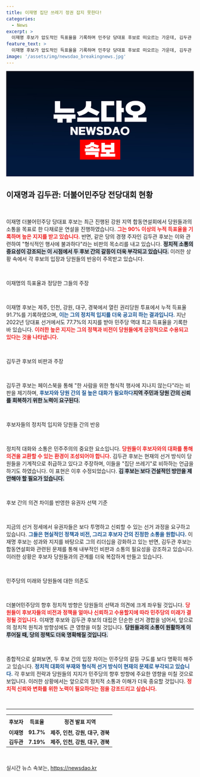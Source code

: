 ```yaml
---
title: 이재명 집단 쓰레기 정권 잡지 못한다!
categories:
  - News
excerpt: >
  이재명 후보가 압도적인 득표율을 기록하며 민주당 당대표 후보로 떠오르는 가운데, 김두관 후보는 합동연설회의 형식과 소통 부족을 강하게 비판하고 나섰다. 민주주의를 팔며 표만 찍는 기계 취급을 받아서는 안 된다고 주장하는 그의 목소리에 귀 기울여야 할 때!
feature_text: >
  이재명 후보가 압도적인 득표율을 기록하며 민주당 당대표 후보로 떠오르는 가운데, 김두관 후보는 합동연설회의 형식과 소통 부족을 강하게 비판하고 나섰다. 민주주의를 팔며 표만 찍는 기계 취급을 받아서는 안 된다고 주장하는 그의 목소리에 귀 기울여야 할 때!
image: '/assets/img/newsdao_breakingnews.jpg'
---
```


<p><img src="/assets/img/newsdao_breakingnews.jpg" alt="firstkoreanews 속보" /></p>

<h2 data-ke-size="size26">이재명과 김두관: 더불어민주당 전당대회 현황</h2>

<p data-ke-size="size16">&nbsp;</p>

<p>이재명 더불어민주당 당대표 후보는 최근 진행된 강원 지역 합동연설회에서 당원들과의 소통을 목표로 한 다채로운 연설을 진행하였습니다. <b><span style="color: #ee2323;">그는 90% 이상의 누적 득표율을 기록하며 높은 지지를 받고 있습니다.</span></b> 반면, 같은 당의 경쟁 주자인 김두관 후보는 이와 관련하여 "형식적인 행사에 불과하다"라는 비판의 목소리를 내고 있습니다. <b><span style="background-color: #21538527;">정치적 소통의 중요성이 강조되는 이 시점에서 두 후보 간의 갈등이 더욱 부각되고 있습니다.</span></b> 이러한 상황 속에서 각 후보의 입장과 당원들의 반응이 주목받고 있습니다.</p>

<p data-ke-size="size16">&nbsp;</p>

<p>이재명의 득표율과 정당한 그들의 주장</p>

<p data-ke-size="size16">&nbsp;</p>

<p>이재명 후보는 제주, 인천, 강원, 대구, 경북에서 열린 권리당원 투표에서 누적 득표율 91.7%를 기록하였으며, <b><span style="color: #1a5490;">이는 그의 정치적 입지를 더욱 공고히 하는 결과입니다.</span></b> 지난 2022년 당대표 선거에서도 77.7%의 지지를 받아 민주당 역대 최고 득표율을 기록한 바 있습니다. <b><span style="color: #ee2323;">이러한 높은 지지는 그의 정책과 비전이 당원들에게 긍정적으로 수용되고 있다는 것을 나타냅니다.</span></b></p>

<p data-ke-size="size16">&nbsp;</p>

<p>김두관 후보의 비판과 주장</p>

<p data-ke-size="size16">&nbsp;</p>

<p>김두관 후보는 페이스북을 통해 "한 사람을 위한 형식적 행사에 지나지 않는다"라는 비판을 제기하며, <b><span style="color: #1a5490;">후보자와 당원 간의 질 높은 대화가 필요하다</span></b고 밝혔습니다. 그는 합동연설회가 단순히 정견 발표에 지나지 않고, 실질적인 소통의 기회가 부족하다고 강조했습니다. <b><span style="background-color: #21538527;">지역 주민과 당원 간의 신뢰를 회복하기 위한 노력이 요구된다.</span></b> </p>

<p data-ke-size="size16">&nbsp;</p>

<p>후보자들의 정치적 입지와 당원들 간의 반응</p>

<p data-ke-size="size16">&nbsp;</p>

<p>정치적 대화와 소통은 민주주의의 중요한 요소입니다. <b><span style="color: #ee2323;">당원들이 후보자와의 대화를 통해 의견을 교환할 수 있는 환경이 조성되어야 합니다.</span></b> 김두관 후보는 현재의 선거 방식이 당원들을 기계적으로 취급하고 있다고 주장하며, 이들을 "집단 쓰레기"로 비하하는 언급을 하기도 하였습니다. 이 표현은 이후 수정되었습니다. <b><span style="background-color: #21538527;">김 후보는 보다 건설적인 방안을 제안해야 할 필요가 있습니다.</span></b></p>

<p data-ke-size="size16">&nbsp;</p>

<p>후보 간의 의견 차이를 반영한 유권자 선택 기준</p>

<p data-ke-size="size16">&nbsp;</p>

<p>지금의 선거 정세에서 유권자들은 보다 투명하고 신뢰할 수 있는 선거 과정을 요구하고 있습니다. <b><span style="color: #1a5490;">그들은 현실적인 정책과 비전, 그리고 후보자 간의 진정한 소통을 원합니다.</span></b> 이재명 후보는 성과와 지지를 바탕으로 그의 리더십을 강화하고 있는 반면, 김두관 후보는 합동연설회와 관련된 문제를 통해 내부적인 비판과 소통의 필요성을 강조하고 있습니다. 이러한 상황은 후보자 당원들과의 관계를 더욱 복잡하게 만들고 있습니다.</p>

<p data-ke-size="size16">&nbsp;</p>

<p>민주당의 미래와 당원들에 대한 의존도</p>

<p data-ke-size="size16">&nbsp;</p>

<p>더불어민주당의 향후 정치적 방향은 당원들의 선택과 의견에 크게 좌우될 것입니다. <b><span style="color: #ee2323;">당원들이 후보자들의 비전과 정책을 얼마나 신뢰하고 수용할지에 따라 민주당의 미래가 결정될 것입니다.</span></b> 이재명 후보와 김두관 후보의 대립은 단순한 선거 경합을 넘어서, 앞으로의 정치적 원칙과 방향성에도 큰 영향을 미칠 것입니다. <b><span style="background-color: #21538527;">당원들과의 소통이 원활하게 이루어질 때, 당의 정책도 더욱 명확해질 것입니다.</span></b></p>

<p data-ke-size="size16">&nbsp;</p>

<p>종합적으로 살펴보면, 두 후보 간의 입장 차이는 민주당의 갈등 구도를 보다 명확히 해주고 있습니다. <b><span style="color: #1a5490;">정치적 대화의 부재와 형식적 선거 방식이 현재의 문제로 부각되고 있습니다.</span></b> 각 후보의 전략과 당원들의 지지가 민주당의 향후 방향에 주요한 영향을 미칠 것으로 보입니다. 이러한 상황에서는 앞으로의 정치적 소통과 이해가 더욱 중요할 것입니다. <b><span style="color: #ee2323;">정치적 신뢰와 변화를 위한 노력이 필요하다는 점을 강조드리고 싶습니다.</span></b></p>

<p data-ke-size="size16">&nbsp;</p>

<hr>

<table style="width: 100%; border-collapse: collapse;">
    <tr>
        <th style="text-align: center; height: 28px;"><b>후보자</b></th>
        <th style="text-align: center; height: 28px;"><b>득표율</b></th>
        <th style="text-align: center; height: 28px;"><b>정견 발표 지역</b></th>
    </tr>
    <tr>
        <td style="text-align: center; height: 17px;"><b>이재명</b></td>
        <td style="text-align: center; height: 17px;"><b>91.7%</b></td>
        <td style="text-align: center; height: 17px;"><b>제주, 인천, 강원, 대구, 경북</b></td>
    </tr>
    <tr>
        <td style="text-align: center; height: 17px;"><b>김두관</b></td>
        <td style="text-align: center; height: 17px;"><b>7.19%</b></td>
        <td style="text-align: center; height: 17px;"><b>제주, 인천, 강원, 대구, 경북</b></td>
    </tr>
</table>

<p data-ke-size="size16">&nbsp;</p>
실시간 뉴스 속보는, <a href="https://newsdao.kr" rel="dofollow">https://newsdao.kr</a>


